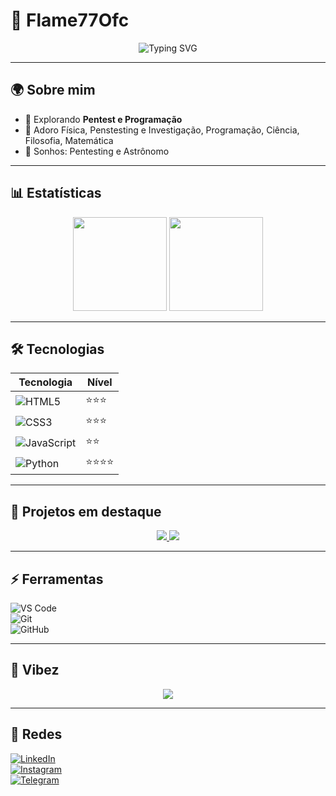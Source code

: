 # 🌌 Flame77Ofc

<p align="center">
  <img src="https://readme-typing-svg.herokuapp.com?font=Fira+Code&size=22&duration=4000&pause=1000&color=3498db&center=true&vCenter=true&width=600&lines=Sonho+de+ser+Pentester+e+Astrônomo; Apaixonado+Por+Física,+Ciência,+Programação,+Filosofia, Matemática" alt="Typing SVG" />
</p>

---

## 🌍 Sobre mim  
- 🔭 Explorando **Pentest e Programação**  
- 🌌 Adoro Física, Penstesting e Investigação, Programação, Ciência, Filosofia, Matemática
- 💭 Sonhos: Pentesting e Astrônomo

---

## 📊 Estatísticas
<p align="center">
  <img src="https://github-readme-stats.vercel.app/api?username=Flame77ofc&show_icons=true&theme=tokyonight&hide_border=true&count_private=true" height="150"/>
  <img src="https://github-readme-stats.vercel.app/api/top-langs/?username=Flame77ofc&layout=compact&theme=tokyonight&hide_border=true" height="150"/>
</p>

---

## 🛠️ Tecnologias  
| Tecnologia | Nível |
|------------|-------|
| ![HTML5](https://img.shields.io/badge/HTML5-E34F26?style=for-the-badge&logo=html5&logoColor=white) | ⭐⭐⭐ |
| ![CSS3](https://img.shields.io/badge/CSS3-1572B6?style=for-the-badge&logo=css3&logoColor=white) | ⭐⭐⭐ |
| ![JavaScript](https://img.shields.io/badge/JavaScript-F7DF1E?style=for-the-badge&logo=javascript&logoColor=black) | ⭐⭐ |
| ![Python](https://img.shields.io/badge/Python-3776AB?style=for-the-badge&logo=python&logoColor=white) | ⭐⭐⭐⭐ |

---

## 🚀 Projetos em destaque
<p align="center">
  <a href="https://github.com/Flame77ofc/python-tutorial">
    <img src="https://github-readme-stats.vercel.app/api/pin/?username=Flame77ofc&repo=python-tutorial&theme=tokyonight&hide_border=true"/>
  </a>
  <a href="https://github.com/Flame77ofc/JavaScript">
    <img src="https://github-readme-stats.vercel.app/api/pin/?username=Flame77ofc&repo=JavaScript&theme=tokyonight&hide_border=true"/>
  </a>
</p>

---

## ⚡ Ferramentas  
![VS Code](https://img.shields.io/badge/VS_Code-007ACC?style=for-the-badge&logo=visual-studio-code&logoColor=white)  
![Git](https://img.shields.io/badge/Git-F05032?style=for-the-badge&logo=git&logoColor=white)  
![GitHub](https://img.shields.io/badge/GitHub-181717?style=for-the-badge&logo=github&logoColor=white)  

---

## 🎵 Vibez
<p align="center">
  <img src="https://spotify-github-profile.vercel.app/api/view?uid=your_spotify_id&cover_image=true&theme=default&show_offline=false&background_color=000000&bar_color=ff5733" />
</p>

---

## 🔗 Redes
[![LinkedIn](https://img.shields.io/badge/LinkedIn-0077B5?style=for-the-badge&logo=linkedin&logoColor=white)](https://linkedin.com)  
[![Instagram](https://img.shields.io/badge/Instagram-E1306C?style=for-the-badge&logo=instagram&logoColor=white)](https://instagram.com)  
[![Telegram](https://img.shields.io/badge/Telegram-0088cc?style=for-the-badge&logo=telegram&logoColor=white)](https://t.me)  
